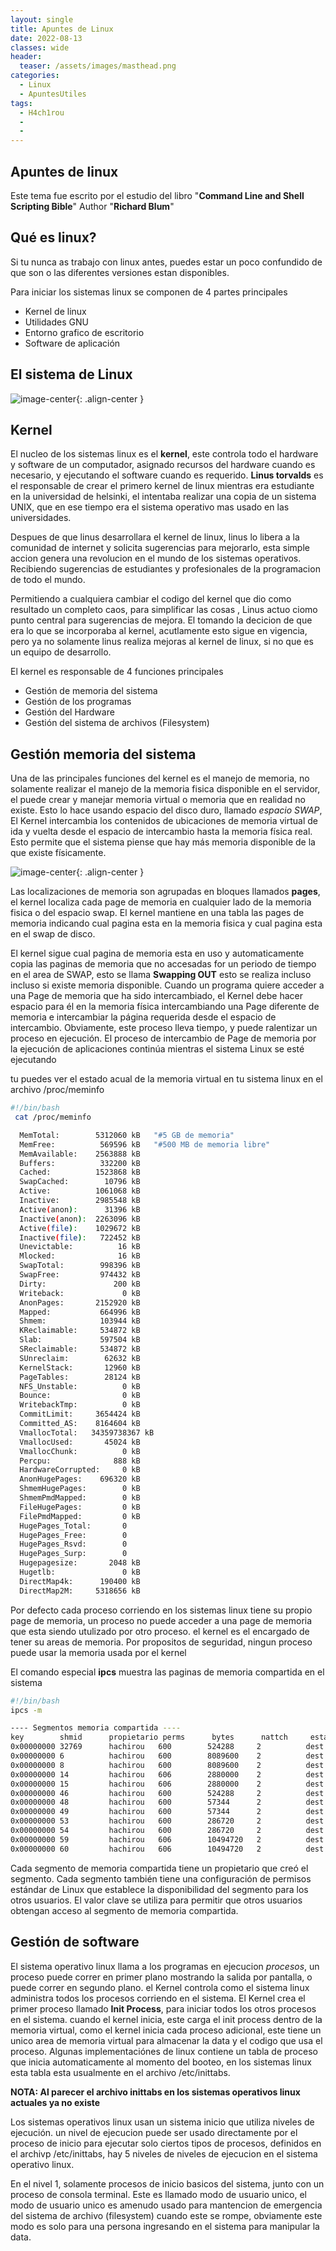 ```yaml
---
layout: single
title: Apuntes de Linux
date: 2022-08-13
classes: wide
header:
  teaser: /assets/images/masthead.png
categories:
  - Linux
  - ApuntesUtiles
tags:
  - H4ch1rou
  - 
  -
---
```


## Apuntes de linux

Este tema fue escrito por el estudio del libro "**Command Line and Shell Scripting Bible**" Author "**Richard Blum**"

## Qué es linux?

Si tu nunca as trabajo con linux antes, puedes estar un poco confundido de que son o las diferentes versiones estan disponibles.

Para iniciar los sistemas linux se componen de 4 partes principales

- Kernel de linux
- Utilidades GNU
- Entorno grafico de escritorio
- Software de aplicación

## El sistema de Linux

![image-center](/assets/images/linux/linux_diagrama.jpg){: .align-center }

## Kernel

El nucleo de los sistemas linux es el **kernel**, este controla todo el hardware y software de un computador, asignado recursos del hardware cuando
es necesario, y ejecutando el software cuando es requerido.
**Linus torvalds** es el responsable de crear el primero kernel de linux mientras era estudiante en la universidad de helsinki, el intentaba realizar una copia de un sistema UNIX, que en ese tiempo era el sistema operativo mas usado en las universidades.

Despues de que linus desarrollara el kernel de linux, linus lo libera a la comunidad de internet y solicita sugerencias para mejorarlo, esta simple accion genera una revolucion  en el mundo de los sistemas operativos. Recibiendo sugerencias de estudiantes y profesionales de la programacion de todo el mundo.

Permitiendo a cualquiera cambiar el codigo del kernel que dio como resultado un completo caos, para simplificar las cosas , Linus actuo ciomo punto central para sugerencias de mejora. El tomando la decicion de que era lo que se incorporaba al kernel, acutlamente esto sigue en vigencia, pero ya no solamente linus realiza mejoras al kernel de linux, si no que es un equipo de desarrollo.

El kernel es responsable de 4 funciones principales

- Gestión de memoria del sistema
- Gestión de los programas
- Gestión del Hardware
- Gestión del sistema de archivos (Filesystem)

## Gestión memoria del sistema

Una de las principales funciones del kernel es el manejo de memoria, no solamente realizar el manejo de la memoria fisica disponible en el servidor, el puede crear y manejar memoria virtual o memoria que en realidad no existe.
Esto lo hace usando espacio del disco duro, llamado *espacio SWAP*, El Kernel intercambia los contenidos de ubicaciones de memoria virtual de ida y vuelta desde el espacio de intercambio hasta la memoria física real. Esto permite que el sistema piense que hay más memoria disponible de la que existe físicamente.

![image-center](/assets/images/linux/linux_kernelmemorymanagement.jpg){: .align-center }

Las localizaciones de memoria son agrupadas en bloques llamados **pages**, el kernel localiza cada page de memoria en cualquier lado de la memoria fisica o del espacio swap. El kernel mantiene en una tabla las pages de memoria indicando cual pagina esta en la memoria fisica y cual pagina esta en el swap de disco.  

El kernel sigue cual pagina de memoria esta en uso y automaticamente copia las paginas de memoria que no accesadas for un periodo de tiempo en el area de SWAP,
esto se llama **Swapping OUT** esto se realiza incluso incluso si existe memoria disponible. Cuando un programa quiere acceder a una Page de memoria que ha sido
intercambiado, el Kernel debe hacer espacio para él en la memoria física intercambiando una Page diferente de memoria e intercambiar la página requerida desde el espacio de intercambio. Obviamente, este proceso lleva tiempo, y puede ralentizar un proceso en ejecución. El proceso de intercambio de Page de memoria por la ejecución de aplicaciones continúa mientras el sistema Linux se esté ejecutando

tu puedes ver el estado acual de la memoria virtual en tu sistema linux en el archivo /proc/meminfo

```bash  
#!/bin/bash
 cat /proc/meminfo

  MemTotal:        5312060 kB   "#5 GB de memoria"
  MemFree:          569596 kB   "#500 MB de memoria libre"
  MemAvailable:    2563888 kB
  Buffers:          332200 kB
  Cached:          1523868 kB
  SwapCached:        10796 kB
  Active:          1061068 kB
  Inactive:        2985548 kB
  Active(anon):      31396 kB
  Inactive(anon):  2263096 kB
  Active(file):    1029672 kB
  Inactive(file):   722452 kB
  Unevictable:          16 kB
  Mlocked:              16 kB
  SwapTotal:        998396 kB
  SwapFree:         974432 kB
  Dirty:               200 kB
  Writeback:             0 kB
  AnonPages:       2152920 kB
  Mapped:           664996 kB
  Shmem:            103944 kB
  KReclaimable:     534872 kB
  Slab:             597504 kB
  SReclaimable:     534872 kB
  SUnreclaim:        62632 kB
  KernelStack:       12960 kB
  PageTables:        28124 kB
  NFS_Unstable:          0 kB
  Bounce:                0 kB
  WritebackTmp:          0 kB
  CommitLimit:     3654424 kB
  Committed_AS:    8164604 kB
  VmallocTotal:   34359738367 kB
  VmallocUsed:       45024 kB
  VmallocChunk:          0 kB
  Percpu:              888 kB
  HardwareCorrupted:     0 kB
  AnonHugePages:    696320 kB
  ShmemHugePages:        0 kB
  ShmemPmdMapped:        0 kB
  FileHugePages:         0 kB
  FilePmdMapped:         0 kB
  HugePages_Total:       0
  HugePages_Free:        0
  HugePages_Rsvd:        0
  HugePages_Surp:        0
  Hugepagesize:       2048 kB
  Hugetlb:               0 kB
  DirectMap4k:      190400 kB
  DirectMap2M:     5318656 kB
```

Por defecto cada proceso corriendo en los sistemas linux tiene su propio page de memoria, un proceso no puede acceder a una page de memoria que esta siendo utulizado por otro proceso. el kernel es el encargado de tener su areas de memoria. Por propositos de seguridad, ningun proceso puede usar la memoria usada por el kernel 

El comando especial **ipcs** muestra las paginas de memoria compartida en el sistema 

```bash
#!/bin/bash
ipcs -m 

---- Segmentos memoria compartida ----
key        shmid      propietario perms      bytes      nattch     estado      
0x00000000 32769      hachirou   600        524288     2          dest         
0x00000000 6          hachirou   600        8089600    2          dest         
0x00000000 8          hachirou   600        8089600    2          dest         
0x00000000 14         hachirou   606        2880000    2          dest         
0x00000000 15         hachirou   606        2880000    2          dest         
0x00000000 46         hachirou   600        524288     2          dest         
0x00000000 48         hachirou   600        57344      2          dest         
0x00000000 49         hachirou   600        57344      2          dest         
0x00000000 53         hachirou   600        286720     2          dest         
0x00000000 54         hachirou   600        286720     2          dest         
0x00000000 59         hachirou   606        10494720   2          dest         
0x00000000 60         hachirou   606        10494720   2          dest

```

Cada segmento de memoria compartida tiene un propietario que creó el segmento. Cada segmento también tiene una configuración de permisos estándar de Linux que establece la disponibilidad del segmento para los otros usuarios. El valor clave se utiliza para permitir que otros usuarios obtengan acceso al segmento de memoria compartida.

## Gestión de software

El sistema operativo linux llama a los programas en ejecucion *procesos*, un proceso puede correr en primer plano mostrando la salida por pantalla, o puede correr en segundo plano. el Kernel controla como el sistema linux administra todos los procesos corriendo en el sistema.
El Kernel crea el primer proceso llamado **Init Process**, para iniciar todos los otros procesos en el sistema. cuando el kernel inicia, este carga el init process dentro de la memoria virtual, como el kernel inicia cada proceso adicional, este tiene un unico area de memoria virtual para almacenar la data y el codigo que usa el proceso.
Algunas implementaciónes de linux contiene un tabla de proceso que inicia automaticamente al momento del booteo, en los sistemas linux esta tabla esta usualmente en el archivo /etc/inittabs.

**NOTA: Al parecer el archivo inittabs en los sistemas operativos linux actuales ya no existe**

Los sistemas operativos linux  usan un  sistema inicio que utiliza niveles de ejecución. un nivel de ejecucion puede ser usado directamente por el proceso de inicio para ejecutar solo ciertos tipos de procesos, definidos en el archivp /etc/inittabs, hay 5 niveles de niveles de ejecucion en el sistema operativo linux. 

En el nivel 1, solamente procesos de inicio basicos del sistema, junto con un proceso de consola terminal. Este es llamado modo de usuario unico, el modo de usuario unico es amenudo usado para mantencion de emergencia del sistema de archivo (filesystem) cuando este se rompe, obviamente este modo es solo para una persona ingresando en el sistema para manipular la data.
